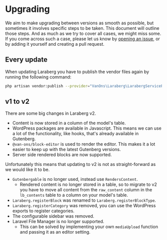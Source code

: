 # Upgrading

We aim to make upgrading between versions as smooth as possible, but sometimes it involves specific steps to be taken.
This document will outline those steps. And as much as we try to cover all cases, we might miss some. If you come
across such a case, please let us know by [opening an issue][issues], or by adding it yourself and creating a pull request.

## Every update

When updating Laraberg you have to publish the vendor files again by running
the following command:

```bash
php artisan vendor:publish --provider="VanOns\Laraberg\LarabergServiceProvider" --tag="public" --force
```

## v1 to v2

There are some big changes in Laraberg v2.

- Content is now stored in a column of the model's table.
- WordPress packages are available in Javascript. This means we can use a lot of the functionality, like hooks, that's already available in Gutenberg.
- `@van-ons/block-editor` is used to render the editor. This makes it a lot easier to keep up with the latest Gutenberg versions.
- Server side rendered blocks are now supported.

Unfortunately this means that updating to v2 is not as straight-forward as we would like it to be.

- `Gutenbergable` is no longer used, instead use `RendersContent`.
    - Rendered content is no longer stored in a table, so to migrate to v2 you have to move all content from the `raw_content` column in the `lb_contents` table to a column on your model's table.
- `Laraberg.registerBlock` was renamed to `Laraberg.registerBlockType`.
- `Laraberg.registerCategory` was removed, you can use the WordPress exports to register categories.
- The configurable sidebar was removed.
- Laravel File Manager is no longer supported.
    - This can be solved by implementing your own `mediaUpload` function and passing it as an editor setting.

[issues]: https://github.com/VanOns/laraberg/issues
